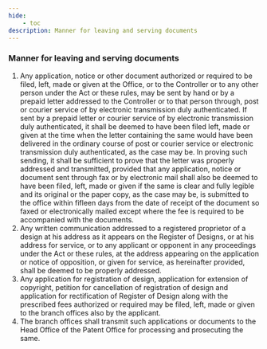 ```yaml
---
hide:
    - toc
description: Manner for leaving and serving documents
---
```


### Manner for leaving and serving documents

1. Any application, notice or other document authorized or required to be filed, left, made or given at the Office, or to the Controller or to any other person under the Act or these rules, may be sent by hand or by a prepaid letter addressed to the Controller or to that person through, post or courier service of by electronic transmission duly authenticated. If sent by a prepaid letter or courier service of by electronic transmission duly authenticated, it shall be deemed to have been filed left, made or given at the time when the letter containing the same would have been delivered in the ordinary course of post or courier service or electronic transmission duly authenticated, as the case may be. In proving such sending, it shall be sufficient to prove that the letter was properly addressed and transmitted, provided that any application, notice or document sent through fax or by electronic mail shall also be deemed to have been filed, left, made or given if the same is clear and fully legible and its original or the paper copy, as the case may be, is submitted to the office within fifleen days from the date of receipt of the document so faxed or electronically mailed except where the fee is required to be accompanied with the documents.
2. Any written communication addressed to a registered proprietor of a design at his address as it appears on the Register of Designs, or at his address for service, or to any applicant or opponent in any proceedings under the Act or these rules, at the address appearing on the application or notice of opposition, or given for service, as hereinafter provided, shall be deemed to be properly addressed.
3. Any application for registration of design, application for extension of copyright, petition for cancellation of registration of design and application for rectification of Register of Design along with the prescribed fees authorized or required may be filed, left, made or given to the branch offices also by the applicant.
4. The branch offices shall transmit such applications or documents to the Head Office of the Patent Office for processing and prosecuting the same.